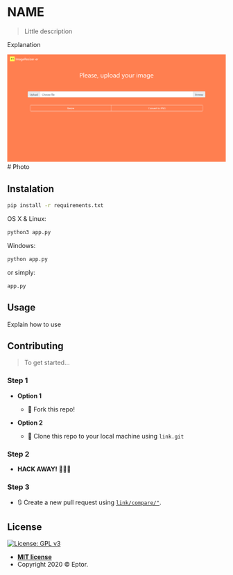 # NAME
> Little description

Explanation

![](index_preview.jpg)  # Photo

## Instalation

```sh
pip install -r requirements.txt
```

OS X & Linux:
```sh
python3 app.py
```

Windows:
```sh
python app.py
```

or simply:

```sh
app.py
```


## Usage

Explain how to use

## Contributing

> To get started...

### Step 1

- **Option 1**
    - 🍴 Fork this repo!

- **Option 2**
    - 👯 Clone this repo to your local machine using `link.git`

### Step 2

- **HACK AWAY!** 🔨🔨🔨

### Step 3

- 🔃 Create a new pull request using <a href="link/compare/" target="_blank">`link/compare/"`</a>.

## License

[![License: GPL v3](https://img.shields.io/badge/License-GPLv3-blue.svg)](https://www.gnu.org/licenses/gpl-3.0)

- **[MIT license](http://opensource.org/licenses/)**
- Copyright 2020 © Eptor.
